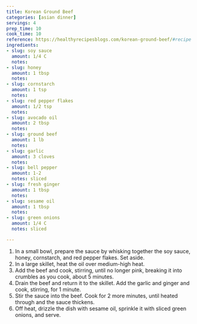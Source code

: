 ```yaml
---
title: Korean Ground Beef
categories: [asian dinner]
servings: 4
prep_time: 10
cook_time: 10
reference: https://healthyrecipesblogs.com/korean-ground-beef/#recipe
ingredients:
- slug: soy sauce
  amount: 1/4 C
  notes:
- slug: honey
  amount: 1 tbsp
  notes:
- slug: cornstarch
  amount: 1 tsp
  notes:
- slug: red pepper flakes
  amount: 1/2 tsp
  notes:
- slug: avocado oil
  amount: 2 tbsp
  notes:
- slug: ground beef
  amount: 1 lb
  notes:
- slug: garlic
  amount: 3 cloves
  notes:
- slug: bell pepper
  amount: 1-2
  notes: sliced
- slug: fresh ginger
  amount: 1 tbsp
  notes:
- slug: sesame oil
  amount: 1 tbsp
  notes:
- slug: green onions
  amount: 1/4 C
  notes: sliced

---
```


1. In a small bowl, prepare the sauce by whisking together the soy sauce, honey, cornstarch, and red pepper flakes. Set aside.
2. In a large skillet, heat the oil over medium-high heat.
3. Add the beef and cook, stirring, until no longer pink, breaking it into crumbles as you cook, about 5 minutes.
4. Drain the beef and return it to the skillet. Add the garlic and ginger and cook, stirring, for 1 minute.
5. Stir the sauce into the beef. Cook for 2 more minutes, until heated through and the sauce thickens.
6. Off heat, drizzle the dish with sesame oil, sprinkle it with sliced green onions, and serve.